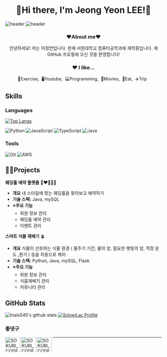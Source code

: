 <h1 align="center">🫣Hi there, I'm Jeong Yeon LEE!🤗  </h1>

![header](https://capsule-render.vercel.app/api?type=waving&color=timeGradient&text=Welcome%20to%20JeongYeon's%20GitHub%20👋&animation=twinkling&fontSize=35&fontAlignY=40&fontAlign=70&height=250)
![header](https://capsule-render.vercel.app/api?type=waving&color=gradient&height=120&animation=fadeIn&section=footer&text=🚗🚘🚛&fontAlign=70)

<h3 align="center"><b>❤️About me❤️</b></h3>

<p align="center">안녕하세요! 저는 이정연입니다. 현재 서원대학교 컴퓨터공학과에 재학중입니다. 제 GitHub 프로필에 오신 것을 환영합니다!

<h3 align="center">❤️ I like...</h3>
<p align="center">💪Exercise,&nbsp;&nbsp;🖥Youtube,&nbsp;&nbsp;💻Programming,&nbsp;&nbsp;🎥Movies,&nbsp;&nbsp;🍔Eat,&nbsp;&nbsp;✈️Trip&nbsp;&nbsp;</p>

## Skills

### Languages

[![Top Langs](https://github-readme-stats.vercel.app/api/top-langs/?username=delay-100&layout=compact)](https://github.com/jeongyeon0874/github-readme-stats)

![Python](https://img.shields.io/badge/Python-3776AB?style=for-the-badge&logo=python&logoColor=white)
![JavaScript](https://img.shields.io/badge/JavaScript-F7DF1E?style=for-the-badge&logo=javascript&logoColor=black)
![TypeScript](https://img.shields.io/badge/TypeScript-007ACC?style=for-the-badge&logo=typescript&logoColor=white)
![Java](https://img.shields.io/badge/Java-007396?style=for-the-badge&logo=java&logoColor=white)


### Tools

![Git](https://img.shields.io/badge/Git-F05032?style=for-the-badge&logo=git&logoColor=white)
![AWS](https://img.shields.io/badge/AWS-232F3E?style=for-the-badge&logo=amazon-aws&logoColor=white)

## 👩‍💻Projects

**웨딩홀 예약 플랫폼** 👩‍❤️‍💋‍👨💍

- **개요** 내 스타일에 맞는 웨딩홀을 찾아보고 예약하기
- **기술 스택:** Java, mySQL
- **⭐주요 기능**
  - 회원 정보 관리
  - 웨딩홀 예약 관리
  - 이벤트 관리

**스마트 식물 재배기** 🪴
- **개요** 식물이 선호하는 식물 환경 ( 물주기 기간, 물의 양, 필요한 햇빛의 양, 적정 온도 ,환기 ) 등을 자동으로 케어
- **기술 스택:**  Python, Java, mySQL, Flask
- **⭐주요 기능**
  - 회원 정보 관리
  - 식뭄재배기 관리
  - 커뮤니티 관리


## GitHub Stats
![tnals545's github stats](https://github-readme-stats.vercel.app/api?username=jeongyeon0874&show_icons=true&theme=tokyonight)  [![Solved.ac Profile](http://mazassumnida.wtf/api/v2/generate_badge?boj=jeongyeon0874)](https://solved.ac/jeongyeon0874/)

### 좋댓구


[<img align="left" alt="SOKURI_CODE | YouTube" width="48px" src="https://img.icons8.com/color/48/000000/youtube-play.png" />][youtube]
[<img align="left" alt="SOKURI_CODE | LinkedIn" width="48px" src="https://img.icons8.com/color/48/000000/linkedin.png" />][linkedin]
[<img align="left" alt="SOKURI_CODE | Instagram" width="48px" src="https://img.icons8.com/color/48/000000/instagram-new--v2.png" />][instagram]


[youtube]: https://youtube.com/
[linkedin]: https://linkedin.com/in/
[instagram]: ![](https://www.instagram.com/1_14.jy?igsh=ejZ0Nm9oemVmZzdv&utm_source=qr)
---


